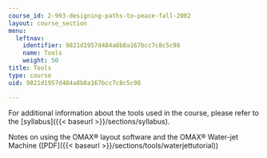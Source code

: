 ```yaml
---
course_id: 2-993-designing-paths-to-peace-fall-2002
layout: course_section
menu:
  leftnav:
    identifier: 9821d1957d484a8b8a167bcc7c8c5c98
    name: Tools
    weight: 50
title: Tools
type: course
uid: 9821d1957d484a8b8a167bcc7c8c5c98

---
```


For additional information about the tools used in the course, please refer to the [syllabus]({{< baseurl >}}/sections/syllabus).

Notes on using the OMAX® layout software and the OMAX® Water-jet Machine ([PDF]({{< baseurl >}}/sections/tools/waterjettutorial))